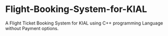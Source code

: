 # Flight-Booking-System-for-KIAL
A Flight Ticket Booking System for KIAL using C++ programming Language without Payment options.
